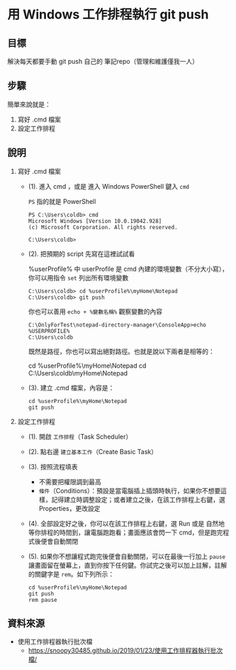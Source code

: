 # 用 Windows 工作排程執行 git push

## 目標

解決每天都要手動 git push 自己的 筆記repo（管理和維護僅我一人）

## 步驟

簡單來說就是：
1. 寫好 .cmd 檔案
2. 設定工作排程

## 說明

1. 寫好 .cmd 檔案
   * (1). 進入 cmd ，或是 進入 Windows PowerShell 鍵入 `cmd`
        
        `PS` 指的就是 PowerShell
        ```
        PS C:\Users\coldb> cmd
        Microsoft Windows [Version 10.0.19042.928]
        (c) Microsoft Corporation. All rights reserved.

        C:\Users\coldb>
        ```
   * (2). 把預期的 script 先寫在這裡試試看

        %userProfile% 中 userProfile 是 cmd 內建的環境變數（不分大小寫），你可以用指令 `set` 列出所有環境變數

        ```
        C:\Users\coldb> cd %userProfile%\myHome\Notepad
        C:\Users\coldb> git push
        ```

        你也可以善用 `echo + %變數名稱%` 觀察變數的內容
        ```
        C:\OnlyForTest\notepad-directory-manager\ConsoleApp>echo %USERPROFILE%
        C:\Users\coldb
        ```

        既然是路徑，你也可以寫出絕對路徑。也就是說以下兩者是相等的：

        cd %userProfile%\myHome\Notepad
        cd C:\Users\coldb\myHome\Notepad

    * (3). 建立 .cmd 檔案，內容是：

        ```
        cd %userProfile%\myHome\Notepad
        git push

        ```

2. 設定工作排程

   * (1). 開啟 `工作排程`（Task Scheduler）
   * (2). 點右邊 `建立基本工作`（Create Basic Task）
   * (3). 按照流程填表
        * 不需要把權限調到最高
        * `條件`（Conditions）：預設是當電腦插上插頭時執行，如果你不想要這樣，記得建立時調整設定；或者建立之後，在該工作排程上右鍵，選 Properties，更改設定
   * (4). 全部設定好之後，你可以在該工作排程上右鍵，選 Run 或是 自然地等你排程的時間到，讓電腦跑跑看；畫面應該會閃一下 cmd，但是跑完程式後便會自動關閉
   * (5).  如果你不想讓程式跑完後便會自動關閉，可以在最後一行加上 `pause` 讓畫面留在螢幕上，直到你按下任何鍵。你試完之後可以加上註解，註解的關鍵字是 `rem`。如下列所示：

        ```
        cd %userProfile%\myHome\Notepad
        git push
        rem pause
        ```

## 資料來源

* 使用工作排程器執行批次檔
  * https://snoopy30485.github.io/2019/01/23/使用工作排程器執行批次檔/
